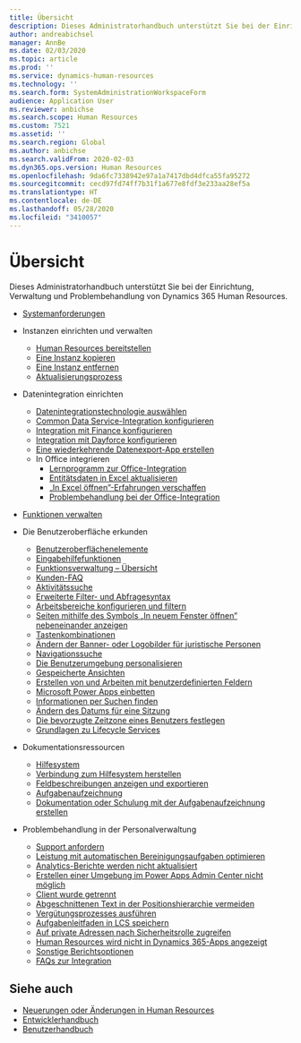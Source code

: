 ```yaml
---
title: Übersicht
description: Dieses Administratorhandbuch unterstützt Sie bei der Einrichtung, Verwaltung und Problembehandlung von Dynamics 365 Human Resources.
author: andreabichsel
manager: AnnBe
ms.date: 02/03/2020
ms.topic: article
ms.prod: ''
ms.service: dynamics-human-resources
ms.technology: ''
ms.search.form: SystemAdministrationWorkspaceForm
audience: Application User
ms.reviewer: anbichse
ms.search.scope: Human Resources
ms.custom: 7521
ms.assetid: ''
ms.search.region: Global
ms.author: anbichse
ms.search.validFrom: 2020-02-03
ms.dyn365.ops.version: Human Resources
ms.openlocfilehash: 9da6fc7338942e97a1a7417dbd4dfca55fa95272
ms.sourcegitcommit: cecd97fd74ff7b31f1a677e8fdf3e233aa28ef5a
ms.translationtype: HT
ms.contentlocale: de-DE
ms.lasthandoff: 05/28/2020
ms.locfileid: "3410057"
---
```

# <a name="overview"></a>Übersicht

Dieses Administratorhandbuch unterstützt Sie bei der Einrichtung, Verwaltung und Problembehandlung von Dynamics 365 Human Resources.

- [Systemanforderungen](hr-admin-system-requirements.md)

- Instanzen einrichten und verwalten
  - [Human Resources bereitstellen](hr-admin-setup-provision.md)
  - [Eine Instanz kopieren](hr-admin-setup-copy-instance.md)
  - [Eine Instanz entfernen](hr-admin-setup-remove-instance.md)
  - [Aktualisierungsprozess](hr-admin-setup-update-process.md)

- Datenintegration einrichten
  - [Datenintegrationstechnologie auswählen](hr-admin-integration-choose-technology.md)
  - [Common Data Service-Integration konfigurieren](hr-admin-integration-common-data-service.md)
  - [Integration mit Finance konfigurieren](hr-admin-integration-finance.md)
  - [Integration mit Dayforce konfigurieren](hr-admin-integration-dayforce.md)
  - [Eine wiederkehrende Datenexport-App erstellen](hr-admin-integration-recurring-data-export.md)
  - In Office integrieren
    - [Lernprogramm zur Office-Integration](../dev-itpro/office-integration/office-integration-tutorial.md?toc=/dynamics365/unified-operations/talent/toc.json)
    - [Entitätsdaten in Excel aktualisieren](../dev-itpro/office-integration/use-excel-add-in.md?toc=/dynamics365/unified-operations/talent/toc.json)
    - [„In Excel öffnen”-Erfahrungen verschaffen](../dev-itpro/office-integration/office-integration-edit-excel.md?toc=/dynamics365/unified-operations/talent/toc.json)
    - [Problembehandlung bei der Office-Integration](../dev-itpro/office-integration/office-integration-troubleshooting.md?toc=/dynamics365/unified-operations/talent/toc.json)

- [Funktionen verwalten](hr-admin-manage-features.md)

- Die Benutzeroberfläche erkunden
  - [Benutzeroberflächenelemente](../fin-ops-core/fin-ops/get-started/user-interface-elements.md?toc=/dynamics365/human-resources/toc.json)
  - [Eingabehilfefunktionen](../fin-ops-core/fin-ops/get-started/accessibility-features.md?toc=/dynamics365/human-resources/toc.json)
  - [Funktionsverwaltung – Übersicht](../fin-ops-core/fin-ops/get-started/feature-management/feature-management-overview.md?toc=/dynamics365/human-resources/toc.json)
  - [Kunden-FAQ](../fin-ops-core/fin-ops/get-started/client-faq.md?toc=/dynamics365/human-resources/toc.json)
  - [Aktivitätssuche](../fin-ops-core/fin-ops/get-started/action-search.md?toc=/dynamics365/human-resources/toc.json)
  - [Erweiterte Filter- und Abfragesyntax](../fin-ops-core/fin-ops/get-started/advanced-filtering-query-options.md?toc=/dynamics365/human-resources/toc.json)
  - [Arbeitsbereiche konfigurieren und filtern](../fin-ops-core/fin-ops/get-started/configure-filter-workspaces.md?toc=/dynamics365/financehuman-resources/toc.json)
  - [Seiten mithilfe des Symbols „In neuem Fenster öffnen” nebeneinander anzeigen](../fin-ops-core/fin-ops/get-started/display-pages-side-by-side.md?toc=/dynamics365/human-resources/toc.json)
  - [Tastenkombinationen](../fin-ops-core/fin-ops/get-started/shortcut-keys.md?toc=/dynamics365/human-resources/toc.json)
  - [Ändern der Banner- oder Logobilder für juristische Personen](../fin-ops-core/fin-ops/get-started/tasks/change-banner-or-logo.md?toc=/dynamics365/human-resources/toc.json)
  - [Navigationssuche](../fin-ops-core/fin-ops/get-started/navigation-search.md?toc=/dynamics365/human-resources/toc.json)
  - [Die Benutzerumgebung personalisieren](../fin-ops-core/fin-ops/get-started/personalize-user-experience.md?toc=/dynamics365/human-resources/toc.json)
  - [Gespeicherte Ansichten](../fin-ops-core/fin-ops/get-started/saved-views.md?toc=/dynamics365/human-resources/toc.json)
  - [Erstellen von und Arbeiten mit benutzerdefinierten Feldern](../fin-ops-core/fin-ops/get-started/user-defined-fields.md?toc=/dynamics365/human-resources/toc.json)
  - [Microsoft Power Apps einbetten](../fin-ops-core/fin-ops/get-started/embed-power-apps.md?toc=/dynamics365/human-resources/toc.json)
  - [Informationen per Suchen finden](../fin-ops-core/fin-ops/get-started/use-lookups-to-find-information.md?toc=/dynamics365/human-resources/toc.json)
  - [Ändern des Datums für eine Sitzung](../fin-ops-core/fin-ops/organization-administration/tasks/change-date-session.md?toc=/dynamics365/human-resources/toc.json)
  - [Die bevorzugte Zeitzone eines Benutzers festlegen](../fin-ops-core/fin-ops/organization-administration/tasks/set-users-preferred-time-zone.md?toc=/dynamics365/human-resources/toc.json)
  - [Grundlagen zu Lifecycle Services](../fin-ops-core/dev-itpro/lifecycle-services/lcs-works-lcs.md?toc=/dynamics365/human-resources/toc.json)

- Dokumentationsressourcen
  - [Hilfesystem](../fin-ops-core/fin-ops/get-started/help-overview.md?toc=/dynamics365/human-resources/toc.json)
  - [Verbindung zum Hilfesystem herstellen](../fin-ops-core/fin-ops/get-started/help-connect.md?toc=/dynamics365/human-resources/toc.json)
  - [Feldbeschreibungen anzeigen und exportieren](../fin-ops-core/fin-ops/get-started/view-export-field-descriptions.md?toc=/dynamics365/human-resources/toc.json)
  - [Aufgabenaufzeichnung](../fin-ops-core/dev-itpro/user-interface/task-recorder.md?toc=/dynamics365/human-resources/toc.json)
  - [Dokumentation oder Schulung mit der Aufgabenaufzeichnung erstellen](../fin-ops-core/dev-itpro/user-interface/task-recorder-training-docs.md?toc=/dynamics365/human-resources/toc.json)

- Problembehandlung in der Personalverwaltung
  - [Support anfordern](hr-admin-troubleshooting-support.md)
  - [Leistung mit automatischen Bereinigungsaufgaben optimieren](hr-admin-troubleshooting-batch-history.md)
  - [Analytics-Berichte werden nicht aktualisiert](hr-admin-troubleshooting-analytic-reports.md)
  - [Erstellen einer Umgebung im Power Apps Admin Center nicht möglich](hr-admin-troubleshooting-power-apps.md)
  - [Client wurde getrennt](hr-admin-troubleshooting-disconnect.md)
  - [Abgeschnittenen Text in der Positionshierarchie vermeiden](hr-admin-troubleshooting-truncate.md)
  - [Vergütungsprozesses ausführen](hr-admin-troubleshooting-compensation.md)
  - [Aufgabenleitfaden in LCS speichern](hr-admin-troubleshooting-task-guide.md)
  - [Auf private Adressen nach Sicherheitsrolle zugreifen](hr-admin-troubleshooting-private-addresses.md)
  - [Human Resources wird nicht in Dynamics 365-Apps angezeigt](hr-admin-troubleshooting-not-in-apps.md)
  - [Sonstige Berichtsoptionen](hr-admin-troubleshooting-reporting.md)
  - [FAQs zur Integration](hr-admin-troubleshooting-integration.md)

## <a name="see-also"></a>Siehe auch

- [Neuerungen oder Änderungen in Human Resources](hr-admin-whats-new.md)
- [Entwicklerhandbuch](hr-developer-overview.md)
- [Benutzerhandbuch](hr-hrpro-overview.md)